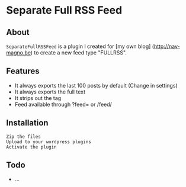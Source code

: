 Separate Full RSS Feed
======================

About
-----
`SeparateFullRSSFeed` is a plugin I created for [my own blog] (http://nav-magno.be) to create a new feed type "FULLRSS".

Features
--------
- It always exports the last 100 posts by default (Change in settings)
- It always exports the full text
- It strips out the *<!--more-->* tag
- Feed available through ?feed=<slug> or /feed/<slug>

Installation
------------
	Zip the files
	Upload to your wordpress plugins
	Activate the plugin

Todo
----
- ...